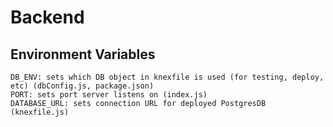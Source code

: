 # Backend

## Environment Variables
```
DB_ENV: sets which DB object in knexfile is used (for testing, deploy, etc) (dbConfig.js, package.json)
PORT: sets port server listens on (index.js)
DATABASE_URL: sets connection URL for deployed PostgresDB (knexfile.js)
```
